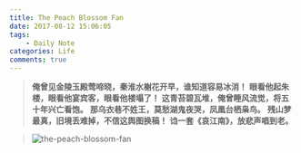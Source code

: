 ```yaml
---
title: The Peach Blossom Fan
date: 2017-08-12 15:06:05
tags: 
    - Daily Note
categories: Life
comments: true
---
```


>**俺曾见金陵玉殿莺啼晓，秦淮水榭花开早，谁知道容易冰消！**
>**眼看他起朱楼，眼看他宴宾客，眼看他楼塌了！**
>**这青苔碧瓦堆，俺曾睡风流觉，将五十年兴亡看饱。**
>**那乌衣巷不姓王，莫愁湖鬼夜哭，凤凰台栖枭鸟。**
>**残山梦最真，旧境丢难掉，不信这舆图换稿！**
>**诌一套《哀江南》，放悲声唱到老。**

>![the-peach-blossom-fan](/the-peach-blossom-fan/the-peach-blossom-fan_0.jpg "The Peach Blossom Fan") 